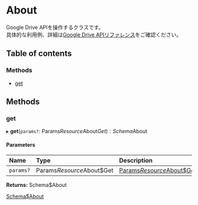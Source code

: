 # About


Google Drive APIを操作するクラスです。<br>具体的な利用例、詳細は[Google Drive APIリファレンス](https://developers.google.com/drive/api/v3/reference)をご確認ください。

## Table of contents

### Methods

- [get](about.md#get)

## Methods

### get

▸ **get**(`params?`: Params$Resource$About$Get): Schema$About

#### Parameters

| Name | Type | Description |
| :------ | :------ | :------ |
| `params?` | Params$Resource$About$Get | <a href="https://googleapis.dev/nodejs/googleapis/66.0.0/drive/interfaces/Params$Resource$About$Get-1.html">Params$Resource$About$Get</a> |

**Returns:** Schema$About

<a href="https://googleapis.dev/nodejs/googleapis/66.0.0/drive/interfaces/Schema$About-1.html">Schema$About</a>
